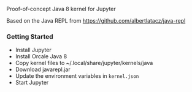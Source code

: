 Proof-of-concept Java 8 kernel for Jupyter

Based on the Java REPL from https://github.com/albertlatacz/java-repl

### Getting Started
- Install Jupyter
- Install Orcale Java 8
- Copy kernel files to ~/.local/share/jupyter/kernels/java
- Download javarepl.jar
- Update the environment variables in `kernel.json`
- Start Jupyter
